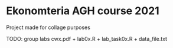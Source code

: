 # Ekonomteria AGH course 2021
Project made for collage purposes

TODO: group labs cwx.pdf + lab0x.R + lab_task0x.R + data_file.txt
